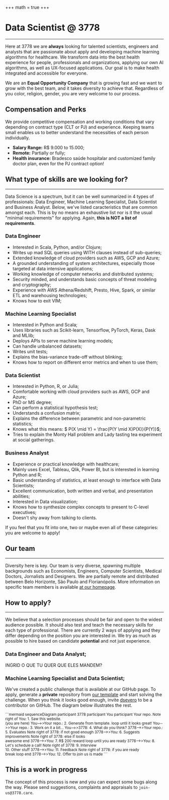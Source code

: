 +++
math = true
+++

# <b>Data Scientist @ 3778</b>

---
Here at 3778 we are **always** looking for talented scientists, engineers and analysts that are passionate about apply and developing machine learning algorithms for healthcare. We transform data into the best health experience for people, professionals and organizations, applying our own AI algorithms, as well as UX-focused applications. Our goal is to make health integrated and accessible for everyone.

We are an <b>Equal Opportunity Company</b> that is growing fast and we want to grow with the best team, and it takes diversity to achieve that. Regardless of you color, religion, gender, you are very welcome to our process.

## <b>Compensation and Perks</b>
We provide competitive compensation and working conditions that vary depending on contract type (CLT or PJ) and experience. Keeping teams small enables us to better understand the necessities of each person individually.

- **Salary Range:** R$ 9.000 to 15.000;
- **Remote:** Partially or fully;
- **Health insurance:** Bradesco saúde hospitalar and customized family doctor plan, even for the PJ contract option!

## <b>What type of skills are we looking for?</b>
---

Data Science is a spectrum, but it can be well summarized in 4 types of professionals: Data Engineer, Machine Learning Specialist, Data Scientist and Business Analyst. Below, we've listed caracteristics that are common amongst each. This is by no means an exhaustive list nor is it the usual "minimal requirements" for applying. Again, **this is NOT a list of requirements**.

### Data Engineer
- Interested in Scala, Python, and/or Clojure;
- Writes up mad SQL queries using WITH clauses instead of sub-queries;
- Extended knowledge of cloud providers such as AWS, GCP and Azure;
- A grounded understanding of system architectures, especially those targeted at data intensive applications;
- Working knowledge of computer networks and distributed systems;
- Security minded, and understands basic concepts of threat modeling and cryptography;
- Experience with AWS Athena/Redshift, Presto, Hive, Spark, or similar ETL and warehousing technologies;
- Knows how to exit VIM; 

### Machine Learning Specialist
- Interested in Python and Scala;
- Uses libraries such as Scikit-learn, Tensorflow, PyTorch, Keras, Dask and MLlib;
- Deploys APIs to serve machine learning models;
- Can handle unbalanced datasets; 
- Writes unit tests;
- Explains the bias-variance trade-off without blinking;
- Knows how to report on different error metrics and when to use them;

### Data Scientist
- Interested in Python, R, or Julia;
- Comfortable working with cloud providers such as AWS, GCP and Azure;
- PhD or MS degree;
- Can perform a statistical hypothesis test;
- Understands a confusion matrix;
- Explains the difference between parametric and non-parametric statistics;
- Knows what this means: $ P(X \mid Y) = \frac{P(Y \mid X)P(X)}{P(Y)}$;
- Tries to explain the Monty Hall problem and Lady tasting tea experiment at social gatherings.

### Business Analyst
- Experience or practical knowledge with healthcare;
- Mainly uses Excel, Tableau, Qlik, Power BI, but is interested in learning Python and R;
- Basic understanding of statistics, at least enough to interface with Data Scientists;
- Excellent communication, both written and verbal, and presentation abilities;
- Interested in Data visualization;
- Knows how to synthesize complex concepts to present to C-level executives;
- Doesn't shy away from talking to clients.

If you feel that you fit into one, two or maybe even all of these categories: you are welcome to apply!

## <b>Our team</b>
---
Diversity here is key. Our team is very diverse, spawning multiple backgrounds such as Economists, Engineers, Computer Scientists, Medical Doctors, Jornalists and Designers. We are partially remote and distributed between Belo Horizonte, São Paulo and Florianópolis. More information on specific team members is available [at our homepage](https://research.3778.care/#people).

## <b>How to apply?</b>
---
We believe that a selection processes should be fair and open to the widest audience possible. It should also test and teach the necessary skills for each type of professional. There are currently 2 ways of applying and they differ depending on the position you are interested in. We try as much as possible to hire based on candidate **potential** and not just experience. 

### Data Engineer and Data Analyst;
INGRID O QUE TU QUER QUE ELES MANDEM?

### Machine Learning Specialist and Data Scientist;
We've created a public challenge that is available at our GitHub page. To apply, generate a **private** repository from [our template](https://github.com/3778/ml-challenge) and start solving the challenge. When you think it looks good enough, invite [dsevero](https://github.com/dsevero) to be a contributor on GitHub. The diagram below illustrates the rest.

<small>
```mermaid
sequenceDiagram
    participant 3778
    participant You
    participant Your repo.
    Note right of You: 1. Saw this website. <br> (you are here)
    You-->>Your repo.: 2. Generate from template.
    loop until it looks great!
        You-->>Your repo.: 3. Work on it a bit...
        You-->>3778: 4. What do you think?
        3778-->>Your repo.: 5. Evaluates
        Note right of 3778: if not good enough
        3778-->>You: 6. Suggests improvements
        Note right of 3778: else if looks <br> awesome
    end
    3778-->>You: 7. R$ 200 reward
    loop until you are ready
        3778-->>You: 8. Let's schedule a call!
        Note right of 3778: 9. Interview <br> 10. Other stuff
        3778-->>You: 11. Feedback
        Note right of 3778: if you are ready <br> break loop
    end
    3778-->>You: 12. Offer to join us is made
```
</small>

## <b>This is a work in progress</b>

The concept of this process is new and you can expect some bugs along the way. Please send suggestions, complaints and appraisals to `join-us@3778.care`.
